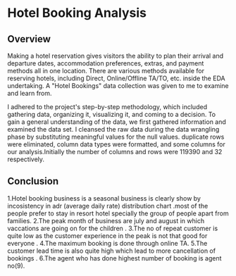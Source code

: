 # Hotel Booking Analysis
## Overview 
Making a hotel reservation gives visitors the ability to plan their arrival and departure dates, accommodation preferences, extras, and payment methods all in one location. There are various methods available for reserving hotels, including Direct, Online/Offline TA/TO, etc. inside the EDA undertaking. A "Hotel Bookings" data collection was given to me to examine and learn from.

I adhered to the project's step-by-step methodology, which included gathering data, organizing it, visualizing it, and coming to a decision. To gain a general understanding of the data, we first gathered information and examined the data set. I cleansed the raw data during the data wrangling phase by substituting meaningful values for the null values. duplicate rows were eliminated, column data types were formatted, and some columns for our analysis.Initially the number of columns and rows were 119390 and 32 respectively.

## Conclusion 
1.Hotel booking business is a seasonal business is clearly show by incosistency in adr (average daily rate) distribution chart .most of the people prefer to stay in resort hotel specially the group of people apart from families.
2.The peak month of business are july and august in which vaccations are going on for the children .
3.The no of repeat customer is quite low as the customer experience in the peak is not that good for everyone .
4.The maximum booking is done through online TA.
5.The customer lead time is also quite high which lead to more cancellation of bookings .
6.The agent who has done highest number of booking is agent no(9).
